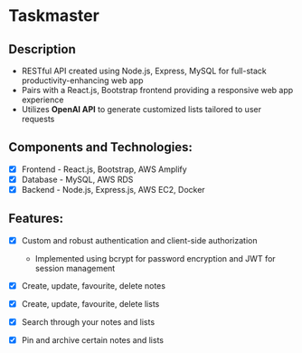 # Taskmaster

## Description
- RESTful API created using Node.js, Express, MySQL for full-stack productivity-enhancing web app
- Pairs with a React.js, Bootstrap frontend providing a responsive web app experience
- Utilizes **OpenAI API** to generate customized lists tailored to user requests

## Components and Technologies:
- [x] Frontend - React.js, Bootstrap, AWS Amplify
- [x] Database - MySQL, AWS RDS
- [x] Backend - Node.js, Express.js, AWS EC2, Docker

## Features:
- [x] Custom and robust authentication and client-side authorization
  - Implemented using bcrypt for password encryption and JWT for session management
- [x] Create, update, favourite, delete notes
- [x] Create, update, favourite, delete lists
- [x] Search through your notes and lists
- [x] Pin and archive certain notes and lists
 
